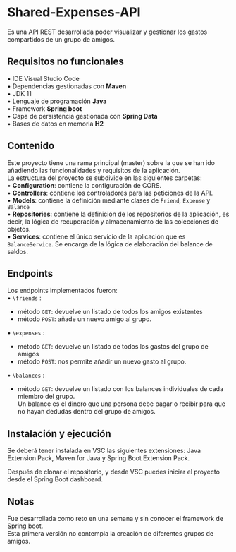 # Shared-Expenses-API
Es una API REST desarrollada poder visualizar y gestionar los gastos compartidos de un grupo de amigos.
## Requisitos no funcionales
• IDE Visual Studio Code  
•	Dependencias gestionadas con **Maven**  
•	JDK 11  
•	Lenguaje de programación **Java**  
•	Framework **Spring boot**  
•	Capa de persistencia gestionada con **Spring Data**  
•	Bases de datos en memoria **H2**
## Contenido	
Este proyecto tiene una rama principal (master) sobre la que se han ido añadiendo las funcionalidades y requisitos de la aplicación.  
La estructura del proyecto se subdivide en las siguientes carpetas:   
• **Configuration**: contiene la configuración de CORS.   
• **Controllers**: contiene los controladores para las peticiones de la API.    
• **Models**: contiene la definición mediante clases de `Friend`, `Expense` y `Balance`  
• **Repositories**: contiene la definición de los repositorios de la aplicación, es decir, la lógica de recuperación y almacenamiento de las colecciones de objetos.  
• **Services**: contiene el único servicio de la aplicación que es `BalanceService`. Se encarga de la lógica de elaboración del balance de saldos.

## Endpoints  
Los endpoints implementados fueron:   
•	`\friends` :   
  - método `GET`: devuelve un listado de todos los amigos existentes 
  - método `POST`: añade un nuevo amigo al grupo.  
  
•	`\expenses` : 
  - método `GET`: devuelve un listado de todos los gastos del grupo de amigos   
  - método `POST`: nos permite añadir un nuevo gasto al grupo.  
  
•	`\balances` : 
  - método `GET`:   devuelve un listado con los balances individuales de cada miembro del grupo.  
  Un balance es el dinero que una persona debe pagar o recibir para que no hayan dedudas dentro del grupo de amigos.

## Instalación y ejecución
Se deberá tener instalada en VSC las siguientes extensiones: Java Extension Pack, Maven for Java y Spring Boot Extension Pack. 

Después de clonar el repositorio, y desde VSC puedes iniciar el proyecto desde el Spring Boot dashboard.

## Notas
Fue desarrollada como reto en una semana y sin conocer el framework de Spring boot.  
Esta primera versión no contempla la creación de diferentes grupos de amigos.
